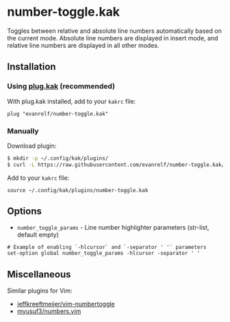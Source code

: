 # number-toggle.kak

Toggles between relative and absolute line numbers automatically based on the current mode. Absolute line numbers are displayed in insert mode, and relative line numbers are displayed in all other modes.

## Installation

### Using [plug.kak](https://github.com/andreyorst/plug.kak) (recommended)

With plug.kak installed, add to your `kakrc` file:

```kakoune
plug "evanrelf/number-toggle.kak"
```

### Manually

Download plugin:

```bash
$ mkdir -p ~/.config/kak/plugins/
$ curl -L https://raw.githubusercontent.com/evanrelf/number-toggle.kak/master/rc/number-toggle.kak -o ~/.config/kak/plugins/number-toggle.kak
```

Add to your `kakrc` file:

```kakoune
source ~/.config/kak/plugins/number-toggle.kak
```

## Options

- `number_toggle_params` - Line number highlighter parameters (str-list, default empty)

```kakoune
# Example of enabling `-hlcursor` and `-separator ' '` parameters
set-option global number_toggle_params -hlcursor -separator ' '
```

## Miscellaneous

Similar plugins for Vim:

- [jeffkreeftmeijer/vim-numbertoggle](https://github.com/jeffkreeftmeijer/vim-numbertoggle)
- [myusuf3/numbers.vim](https://github.com/myusuf3/numbers.vim)
